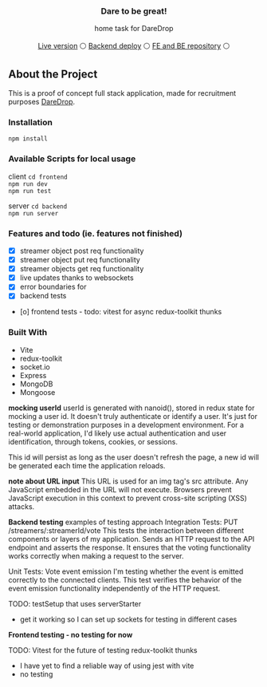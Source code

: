 <div align="center">
 
  <h3 align="center">Dare to be great!</h3>

  <p align="center">
    home task for DareDrop
    <br />
    <br />
    <a href="https://streamerrate.netlify.app/">Live version</a> 
    &#9898;
    <a href="https://streamerratebe.onrender.com/">Backend deploy</a> 
    &#9898;
    <a href="https://github.com/MaciejFigat/streamerRating">FE and BE repository</a>
    &#9898;
  </p>
</div>

## About the Project

This is a proof of concept full stack application, made for recruitment purposes [DareDrop](https://daredrop.com/).

### Installation 

`npm install`

### Available Scripts for local usage

client
`cd frontend`  
`npm run dev`  
`npm run test`  

server
`cd backend`  
`npm run server`  


### Features and todo (ie. features not finished)

- [x] streamer object post req functionality
- [x] streamer object put req functionality
- [x] streamer objects get req functionality
- [x] live updates thanks to websockets
- [x] error boundaries for 
- [x] backend tests
- [o] frontend tests - todo: vitest for async redux-toolkit thunks

### Built With
- Vite 
- redux-toolkit 
- socket.io
- Express
- MongoDB
- Mongoose

**mocking userId**
userId is generated with nanoid(), stored in redux state for mocking a user id.
It doesn't truly authenticate or identify a user. It's just for testing or demonstration purposes in a development environment. For a real-world application, I'd likely use actual authentication and user identification, through tokens, cookies, or sessions.

This id will persist as long as the user doesn't refresh the page, a new id will be generated each time the application reloads.


**note about URL input**
This URL is used for an img tag's src attribute. Any JavaScript embedded in the URL will not execute. Browsers prevent JavaScript execution in this context to prevent cross-site scripting (XSS) attacks.



**Backend testing** 
examples of testing approach
Integration Tests: PUT /streamers/:streamerId/vote
This tests the interaction between different components or layers of my application. Sends an HTTP request to the API endpoint and asserts the response. It ensures that the voting functionality works correctly when making a request to the server.

Unit Tests: Vote event emission 
I'm testing whether the event is emitted correctly to the connected clients.
This test verifies the behavior of the event emission functionality independently of the HTTP request. 

TODO: testSetup that uses serverStarter
* get it working so I can set up sockets for testing in different cases

**Frontend testing - no testing for now** 

TODO: Vitest for the future of testing redux-toolkit thunks
* I have yet to find a reliable way of using jest with vite
* no testing 